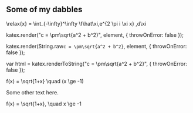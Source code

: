 ## Some of my dabbles

<!--Science
1. Gomboc
2. Singularities
3. Linear and non-linear
4. Patterns, patterns, patterns
5. When the history comes to bite...
-->
<!--Paintings-->

<!--Music-->

\relax{x} = \int_{-\infty}^\infty
    \f\hat\xi\,e^{2 \pi i \xi x}
    \,d\xi

katex.render("c = \\pm\\sqrt{a^2 + b^2}", element, {
    throwOnError: false
});

katex.render(String.raw`c = \pm\sqrt{a^2 + b^2}`, element, {
    throwOnError: false
});

var html = katex.renderToString("c = \\pm\\sqrt{a^2 + b^2}", {
    throwOnError: false
});
<div class="math">
f(x) = \sqrt{1+x} \quad (x \ge  -1)  </div>
<p>Some other text here. </p>
<div class="math">
f(x) = \sqrt{1+x}, \quad x \ge -1  </div>